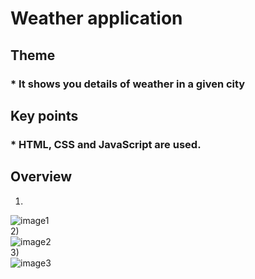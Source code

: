# Weather application 
## Theme 

### * It shows you details of weather in a given city  

## Key points  
### * HTML, CSS and JavaScript are used.  

## Overview  

1) 
![image1](https://user-images.githubusercontent.com/90025002/170914557-65640361-86f1-46bc-9e91-b624377c7935.png)  
2)  
![image2](https://user-images.githubusercontent.com/90025002/170914602-dda0e6b2-07f8-4c61-bd46-452f34c7cd09.png)  
3)  
![image3](https://user-images.githubusercontent.com/90025002/170914620-fb3139ab-6a45-4d64-959e-e7eb5a9c966f.png)
